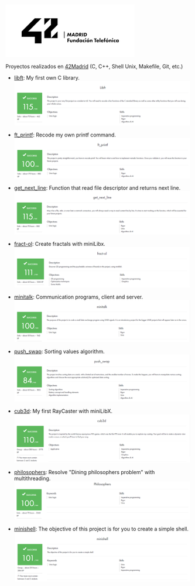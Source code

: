 ![42Madrid](https://github.com/ivanoriola/42/blob/5e158c4529e7a1a53435cfac0ce9b08c21ffa173/logo%2042Madrid.png)

Proyectos realizados en [42Madrid](https://www.42madrid.com/) (C, C++, Shell Unix, Makefile, Git, etc.)
* [libft](https://github.com/ivanoriola/42/tree/main/libft): My first own C library.
      ![Libft](https://github.com/ivanoriola/42/blob/ee981a7c1d337b64a05bea5476936e5ba6037f45/images/Libft.png)

* [ft_printf](https://github.com/ivanoriola/42/tree/main/ft_printf): Recode my own printf command.
      ![ft_printf](https://github.com/ivanoriola/42/blob/ee981a7c1d337b64a05bea5476936e5ba6037f45/images/ft_printf.png)

* [get_next_line](https://github.com/ivanoriola/42/tree/main/get_next_line): Function that read file descriptor and returns next line.
      ![get_next_line](https://github.com/ivanoriola/42/blob/ee981a7c1d337b64a05bea5476936e5ba6037f45/images/get_next_line.png)

* [fract-ol](https://github.com/ivanoriola/42/tree/main/fract-ol): Create fractals with miniLibx.
      ![fract-ol](https://github.com/ivanoriola/42/blob/ee981a7c1d337b64a05bea5476936e5ba6037f45/images/fract-ol.png)

* [minitalk](https://github.com/ivanoriola/42/tree/main/minitalk): Communication programs, client and server.
      ![minitalk](https://github.com/ivanoriola/42/blob/ee981a7c1d337b64a05bea5476936e5ba6037f45/images/minitalk.png)

* [push_swap](https://github.com/ivanoriola/42/tree/main/push_swap): Sorting values algorithm.
      ![push_swap](https://github.com/ivanoriola/42/blob/ee981a7c1d337b64a05bea5476936e5ba6037f45/images/push_swap.png)

* [cub3d](https://github.com/ivanoriola/42/tree/main/cub3d): My first RayCaster with miniLibX.
      ![cub3d](https://github.com/ivanoriola/42/blob/ee981a7c1d337b64a05bea5476936e5ba6037f45/images/cub3d.png)

* [philosophers](https://github.com/ivanoriola/42/tree/main/philosophers): Resolve "Dining philosophers problem" with multithreading.
      ![philosophers](https://github.com/ivanoriola/42/blob/3f521ca02334d53ac481c29f6ab52f440ef1f9af/images/philosophers.png)

* [minishell](https://github.com/ivanoriola/42/tree/main/minishell): The objective of this project is for you to create a simple shell.
      ![minishell](https://github.com/ivanoriola/42/blob/dbf8ea6e1e7535db2f2fa35384f4e295a7850214/images/minishell.png)

